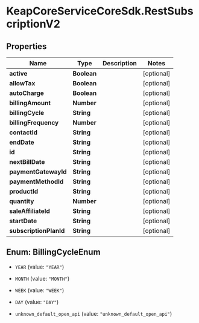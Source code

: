 # KeapCoreServiceCoreSdk.RestSubscriptionV2

## Properties

Name | Type | Description | Notes
------------ | ------------- | ------------- | -------------
**active** | **Boolean** |  | [optional] 
**allowTax** | **Boolean** |  | [optional] 
**autoCharge** | **Boolean** |  | [optional] 
**billingAmount** | **Number** |  | [optional] 
**billingCycle** | **String** |  | [optional] 
**billingFrequency** | **Number** |  | [optional] 
**contactId** | **String** |  | [optional] 
**endDate** | **String** |  | [optional] 
**id** | **String** |  | [optional] 
**nextBillDate** | **String** |  | [optional] 
**paymentGatewayId** | **String** |  | [optional] 
**paymentMethodId** | **String** |  | [optional] 
**productId** | **String** |  | [optional] 
**quantity** | **Number** |  | [optional] 
**saleAffiliateId** | **String** |  | [optional] 
**startDate** | **String** |  | [optional] 
**subscriptionPlanId** | **String** |  | [optional] 



## Enum: BillingCycleEnum


* `YEAR` (value: `"YEAR"`)

* `MONTH` (value: `"MONTH"`)

* `WEEK` (value: `"WEEK"`)

* `DAY` (value: `"DAY"`)

* `unknown_default_open_api` (value: `"unknown_default_open_api"`)




